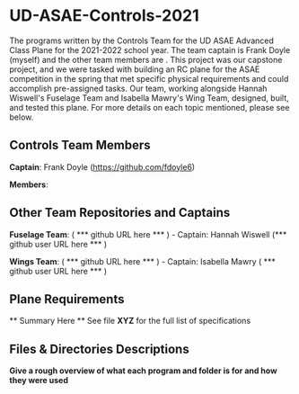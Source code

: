 # UD-ASAE-Controls-2021
The programs written by the Controls Team for the UD ASAE Advanced Class Plane for the 2021-2022 school year. The team captain is Frank Doyle (myself) and the other team members are . This project was our capstone project, and we were tasked with building an RC plane for the ASAE competition in the spring that met specific physical requirements and could accomplish pre-assigned tasks. Our team, working alongside Hannah Wiswell's Fuselage Team and Isabella Mawry's Wing Team, designed, built, and tested this plane. For more details on each topic mentioned, please see below.

## Controls Team Members
**Captain**: Frank Doyle (https://github.com/fdoyle6)

**Members**: 

## Other Team Repositories and Captains
**Fuselage Team**: ( *** github URL here *** ) - Captain: Hannah Wiswell (*** github user URL here *** )

**Wings Team**: ( *** github URL here *** ) - Captain: Isabella Mawry ( *** github user URL here *** )

## Plane Requirements
** Summary Here **
See file **XYZ** for the full list of specifications

## Files & Directories Descriptions
**Give a rough overview of what each program and folder is for and how they were used**
